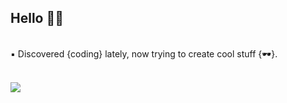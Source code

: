 ## Hello 🖖🏼
<br />
▪️ Discovered {coding} lately, now trying to create cool stuff {🕶}. 
<br />
<br />


![](https://media.giphy.com/media/QWkuGmMgphvmE/giphy.gif)

